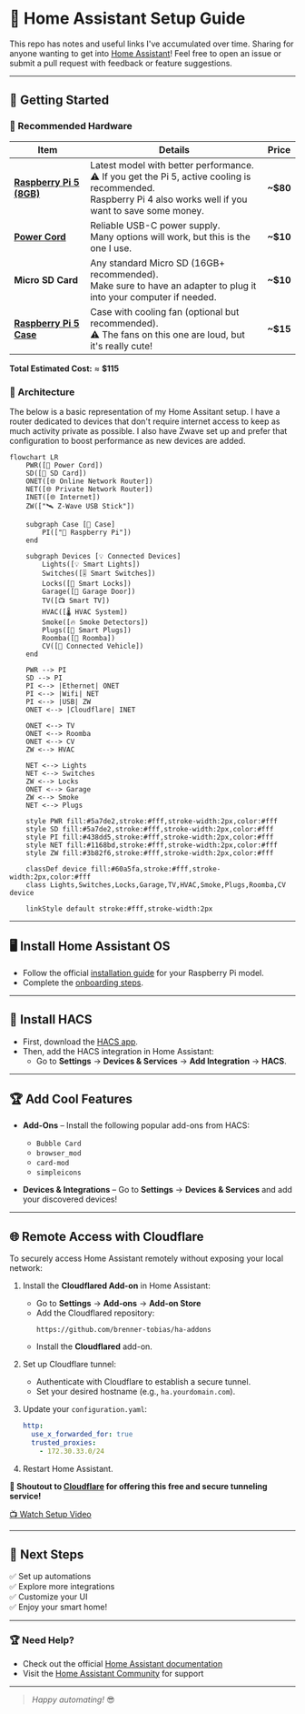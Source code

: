# 🏡 Home Assistant Setup Guide

This repo has notes and useful links I've accumulated over time. Sharing for anyone wanting to get into [Home Assistant](https://www.home-assistant.io/)! Feel free to open an issue or submit a pull request with feedback or feature suggestions.

 ---

## 🚀 Getting Started  

### 🛒 Recommended Hardware  

| Item | Details | Price |  
|------|---------|-------|  
| [**Raspberry Pi 5 (8GB)**](https://www.amazon.com/dp/B0CK2FCG1K?ref=ppx_yo2ov_dt_b_fed_asin_title) | Latest model with better performance.<br>⚠️ If you get the Pi 5, active cooling is recommended.<br>Raspberry Pi 4 also works well if you want to save some money. | **~$80** |  
| [**Power Cord**](https://www.amazon.com/dp/B0CQ2DL2RW?ref=ppx_yo2ov_dt_b_fed_asin_title) | Reliable USB-C power supply.<br>Many options will work, but this is the one I use. | **~$10** |  
| **Micro SD Card** | Any standard Micro SD (16GB+ recommended).<br>Make sure to have an adapter to plug it into your computer if needed. | **~$10** |  
| [**Raspberry Pi 5 Case**](https://www.amazon.com/dp/B0CTBJ42P9?ref=ppx_yo2ov_dt_b_fed_asin_title) | Case with cooling fan (optional but recommended).<br>⚠️ The fans on this one are loud, but it's really cute! | **~$15** |  

**Total Estimated Cost:** ≈ **$115**

### 🏡 Architecture

The below is a basic representation of my Home Assitant setup. I have a router dedicated to devices that don't require internet access to keep as much activity private as possible. I also have Zwave set up and prefer that configuration to boost performance as new devices are added.

```mermaid
flowchart LR
    PWR([🔌 Power Cord])
    SD([💾 SD Card])
    ONET([🌐 Online Network Router])
    NET([🌐 Private Network Router])
    INET([🌐 Internet])
    ZW(["🛰️ Z-Wave USB Stick"])

    subgraph Case [🧰 Case]
        PI(["🍓 Raspberry Pi"])
    end

    subgraph Devices [💡 Connected Devices]
        Lights([💡 Smart Lights])
        Switches([🎚️ Smart Switches])
        Locks([🔐 Smart Locks])
        Garage([🚪 Garage Door])
        TV([📺 Smart TV])
        HVAC([🌡️ HVAC System])
        Smoke([🔥 Smoke Detectors])
        Plugs([🔌 Smart Plugs])
        Roomba([🧹 Roomba])
        CV([🚗 Connected Vehicle])
    end

    PWR --> PI
    SD --> PI
    PI <--> |Ethernet| ONET
    PI <--> |Wifi| NET
    PI <--> |USB| ZW
    ONET <--> |Cloudflare| INET

    ONET <--> TV
    ONET <--> Roomba
    ONET <--> CV
    ZW <--> HVAC

    NET <--> Lights
    NET <--> Switches
    ZW <--> Locks
    ONET <--> Garage
    ZW <--> Smoke
    NET <--> Plugs

    style PWR fill:#5a7de2,stroke:#fff,stroke-width:2px,color:#fff
    style SD fill:#5a7de2,stroke:#fff,stroke-width:2px,color:#fff
    style PI fill:#438dd5,stroke:#fff,stroke-width:2px,color:#fff
    style NET fill:#1168bd,stroke:#fff,stroke-width:2px,color:#fff
    style ZW fill:#3b82f6,stroke:#fff,stroke-width:2px,color:#fff

    classDef device fill:#60a5fa,stroke:#fff,stroke-width:2px,color:#fff
    class Lights,Switches,Locks,Garage,TV,HVAC,Smoke,Plugs,Roomba,CV device

    linkStyle default stroke:#fff,stroke-width:2px
```

---

## 🖥️ Install Home Assistant OS  
- Follow the official [installation guide](https://www.home-assistant.io/installation/raspberrypi/) for your Raspberry Pi model.  
- Complete the [onboarding steps](https://www.home-assistant.io/getting-started/onboarding/).  

---

## 🧰 Install HACS  
- First, download the [HACS app](https://www.hacs.xyz/docs/use/download/download/).  
- Then, add the HACS integration in Home Assistant:  
  - Go to **Settings** → **Devices & Services** → **Add Integration** → **HACS**.  

---

## 🏆 Add Cool Features  
- **Add-Ons** – Install the following popular add-ons from HACS:  
  - `Bubble Card`  
  - `browser_mod`  
  - `card-mod`  
  - `simpleicons`  

- **Devices & Integrations** – Go to **Settings** → **Devices & Services** and add your discovered devices!  

---

## 🌐 Remote Access with Cloudflare  
To securely access Home Assistant remotely without exposing your local network:  

1. Install the **Cloudflared Add-on** in Home Assistant:  
   - Go to **Settings** → **Add-ons** → **Add-on Store**  
   - Add the Cloudflared repository:  
     ``` 
     https://github.com/brenner-tobias/ha-addons 
     ```  
   - Install the **Cloudflared** add-on.  

2. Set up Cloudflare tunnel:  
   - Authenticate with Cloudflare to establish a secure tunnel.  
   - Set your desired hostname (e.g., `ha.yourdomain.com`).  

3. Update your `configuration.yaml`:  
    ```yaml
    http:
      use_x_forwarded_for: true
      trusted_proxies:
        - 172.30.33.0/24
    ```  

4. Restart Home Assistant.  

**🔹 Shoutout to [Cloudflare](https://www.cloudflare.com/) for offering this free and secure tunneling service!**  

[📺 Watch Setup Video](https://www.youtube.com/watch?v=JGAKzzOmvxg&utm_source=chatgpt.com)  

---

## 🎯 Next Steps  
✅ Set up automations  
✅ Explore more integrations  
✅ Customize your UI  
✅ Enjoy your smart home!  

---

### 🏆 **Need Help?**  
- Check out the official [Home Assistant documentation](https://www.home-assistant.io/docs/)  
- Visit the [Home Assistant Community](https://community.home-assistant.io/) for support  

---

> *Happy automating!* 😎
